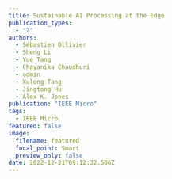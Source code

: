 ```yaml
---
title: Sustainable AI Processing at the Edge
publication_types:
  - "2"
authors:
  - Sébastien Ollivier
  - Sheng Li
  - Yue Tang
  - Chayanika Chaudhuri
  - admin
  - Xulong Tang
  - Jingtong Hu
  - Alex K. Jones
publication: "IEEE Micro" 
tags:
  - IEEE Micro
featured: false
image:
  filename: featured
  focal_point: Smart
  preview_only: false
date: 2022-12-21T09:12:32.506Z
---
```

